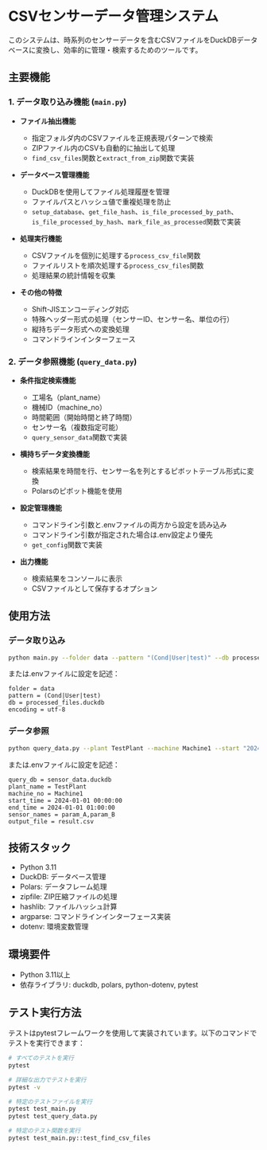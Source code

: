 # CSVセンサーデータ管理システム

このシステムは、時系列のセンサーデータを含むCSVファイルをDuckDBデータベースに変換し、効率的に管理・検索するためのツールです。

## 主要機能

### 1. データ取り込み機能 (`main.py`)

- **ファイル抽出機能**
  - 指定フォルダ内のCSVファイルを正規表現パターンで検索
  - ZIPファイル内のCSVも自動的に抽出して処理
  - `find_csv_files`関数と`extract_from_zip`関数で実装

- **データベース管理機能**
  - DuckDBを使用してファイル処理履歴を管理
  - ファイルパスとハッシュ値で重複処理を防止
  - `setup_database`、`get_file_hash`、`is_file_processed_by_path`、`is_file_processed_by_hash`、`mark_file_as_processed`関数で実装

- **処理実行機能**
  - CSVファイルを個別に処理する`process_csv_file`関数
  - ファイルリストを順次処理する`process_csv_files`関数
  - 処理結果の統計情報を収集

- **その他の特徴**
  - Shift-JISエンコーディング対応
  - 特殊ヘッダー形式の処理（センサーID、センサー名、単位の行）
  - 縦持ちデータ形式への変換処理
  - コマンドラインインターフェース

### 2. データ参照機能 (`query_data.py`)

- **条件指定検索機能**
  - 工場名（plant_name）
  - 機械ID（machine_no）
  - 時間範囲（開始時間と終了時間）
  - センサー名（複数指定可能）
  - `query_sensor_data`関数で実装

- **横持ちデータ変換機能**
  - 検索結果を時間を行、センサー名を列とするピボットテーブル形式に変換
  - Polarsのピボット機能を使用

- **設定管理機能**
  - コマンドライン引数と.envファイルの両方から設定を読み込み
  - コマンドライン引数が指定された場合は.env設定より優先
  - `get_config`関数で実装

- **出力機能**
  - 検索結果をコンソールに表示
  - CSVファイルとして保存するオプション

## 使用方法

### データ取り込み

```bash
python main.py --folder data --pattern "(Cond|User|test)" --db processed_files.duckdb --factory AAA --machine-id No.1 --data-label "２０２４年点検"
```

または.envファイルに設定を記述：

```
folder = data
pattern = (Cond|User|test)
db = processed_files.duckdb
encoding = utf-8
```

### データ参照

```bash
python query_data.py --plant TestPlant --machine Machine1 --start "2024-01-01 00:00:00" --end "2024-01-01 01:00:00" --sensors param_A,param_B --output result.csv
```

または.envファイルに設定を記述：

```
query_db = sensor_data.duckdb
plant_name = TestPlant
machine_no = Machine1
start_time = 2024-01-01 00:00:00
end_time = 2024-01-01 01:00:00
sensor_names = param_A,param_B
output_file = result.csv
```

## 技術スタック

- Python 3.11
- DuckDB: データベース管理
- Polars: データフレーム処理
- zipfile: ZIP圧縮ファイルの処理
- hashlib: ファイルハッシュ計算
- argparse: コマンドラインインターフェース実装
- dotenv: 環境変数管理

## 環境要件

- Python 3.11以上
- 依存ライブラリ: duckdb, polars, python-dotenv, pytest

## テスト実行方法

テストはpytestフレームワークを使用して実装されています。以下のコマンドでテストを実行できます：

```bash
# すべてのテストを実行
pytest

# 詳細な出力でテストを実行
pytest -v

# 特定のテストファイルを実行
pytest test_main.py
pytest test_query_data.py

# 特定のテスト関数を実行
pytest test_main.py::test_find_csv_files
```
